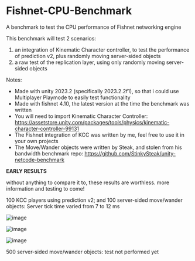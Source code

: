 # Fishnet-CPU-Benchmark
 A benchmark to test the CPU performance of Fishnet networking engine

This benchmark will test 2 scenarios:
1) an integration of Kinematic Character controller, to test the performance of prediction v2, plus randomly moving server-sided objects
2) a raw test of the replication layer, using only randomly moving server-sided objects

Notes:
- Made with unity 2023.2 (specifically 2023.2.2f1), so that i could use Multiplayer Playmode to easily test functionality
- Made with fishnet 4.10, the latest version at the time the benchmark was written
- You will need to import Kinematic Character Controller: https://assetstore.unity.com/packages/tools/physics/kinematic-character-controller-99131
- The Fishnet integration of KCC was written by me, feel free to use it in your own projects
- The Move/Wander objects were written by Steak, and stolen from his bandwidth benchmark repo: https://github.com/StinkySteak/unity-netcode-benchmark



**EARLY RESULTS**

without anything to compare it to, these results are worthless. more information and testing to come!

100 KCC players using prediction v2; and 100 server-sided move/wander objects:
Server tick time varied from 7 to 12 ms

![image](https://github.com/Milk-Drinker01/Fishnet-CPU-Benchmark/assets/59656122/054d3077-df5f-41b4-84ea-8b9ae0682362)

![image](https://github.com/Milk-Drinker01/Fishnet-CPU-Benchmark/assets/59656122/b98d4c27-c47f-4421-93f8-9a22da8e2d05)

![image](https://github.com/Milk-Drinker01/Fishnet-CPU-Benchmark/assets/59656122/a6969c95-45c6-4866-a7aa-c3afdd27e322)

500 server-sided move/wander objects:
test not performed yet
